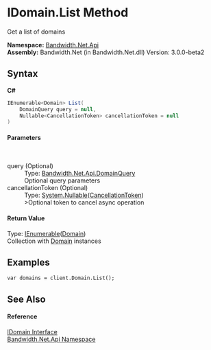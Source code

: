 ﻿# IDomain.List Method 
 

Get a list of domains

**Namespace:**&nbsp;<a href ="N_Bandwidth_Net_Api.md">Bandwidth.Net.Api</a><br />**Assembly:**&nbsp;Bandwidth.Net (in Bandwidth.Net.dll) Version: 3.0.0-beta2

## Syntax

**C#**<br />
``` C#
IEnumerable<Domain> List(
	DomainQuery query = null,
	Nullable<CancellationToken> cancellationToken = null
)
```


#### Parameters
&nbsp;<dl><dt>query (Optional)</dt><dd>Type: <a href ="T_Bandwidth_Net_Api_DomainQuery.md">Bandwidth.Net.Api.DomainQuery</a><br />Optional query parameters</dd><dt>cancellationToken (Optional)</dt><dd>Type: <a href="http://msdn2.microsoft.com/en-us/library/b3h38hb0" target="_blank">System.Nullable</a>(<a href="http://msdn2.microsoft.com/en-us/library/dd384802" target="_blank">CancellationToken</a>)<br />>Optional token to cancel async operation</dd></dl>

#### Return Value
Type: <a href="http://msdn2.microsoft.com/en-us/library/9eekhta0" target="_blank">IEnumerable</a>(<a href ="T_Bandwidth_Net_Api_Domain.md">Domain</a>)<br />Collection with <a href ="T_Bandwidth_Net_Api_Domain.md">Domain</a> instances

## Examples

```
var domains = client.Domain.List();
```


## See Also


#### Reference
<a href ="T_Bandwidth_Net_Api_IDomain.md">IDomain Interface</a><br /><a href ="N_Bandwidth_Net_Api.md">Bandwidth.Net.Api Namespace</a><br />